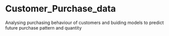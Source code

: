 # Customer_Purchase_data
Analysing purchasing behaviour of customers and buiding models to predict future purchase pattern and quantity
